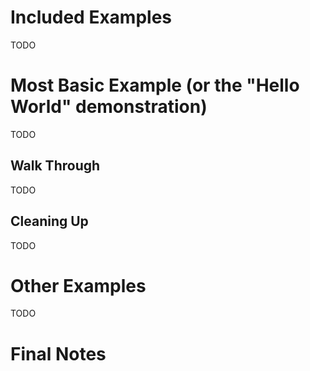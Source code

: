 

# Included Examples

TODO

# Most Basic Example (or the "Hello World" demonstration)

TODO

## Walk Through

TODO

## Cleaning Up

TODO

# Other Examples

TODO

# Final Notes


